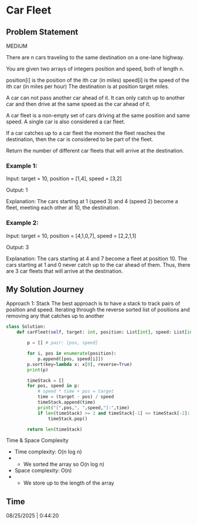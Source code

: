 # Car Fleet

## Problem Statement
MEDIUM

There are n cars traveling to the same destination on a one-lane highway.

You are given two arrays of integers position and speed, both of length n.

position[i] is the position of the ith car (in miles)
speed[i] is the speed of the ith car (in miles per hour)
The destination is at position target miles.

A car can not pass another car ahead of it. It can only catch up to another car and then drive at the same speed as the car ahead of it.

A car fleet is a non-empty set of cars driving at the same position and same speed. A single car is also considered a car fleet.

If a car catches up to a car fleet the moment the fleet reaches the destination, then the car is considered to be part of the fleet.

Return the number of different car fleets that will arrive at the destination.

### Example 1:

Input: target = 10, position = [1,4], speed = [3,2]

Output: 1

Explanation: The cars starting at 1 (speed 3) and 4 (speed 2) become a fleet, meeting each other at 10, the destination.

### Example 2:

Input: target = 10, position = [4,1,0,7], speed = [2,2,1,1]

Output: 3

Explanation: The cars starting at 4 and 7 become a fleet at position 10. The cars starting at 1 and 0 never catch up to the car ahead of them. Thus, there are 3 car fleets that will arrive at the destination.

## My Solution Journey

Approach 1: Stack
The best approach is to have a stack to track pairs of position and speed. Iterating through the reverse sorted list of positions and removing any that catches up to another
```python
class Solution:
    def carFleet(self, target: int, position: List[int], speed: List[int]) -> int:

        p = [] # pair: [pos, speed]

        for i, pos in enumerate(position):
            p.append([pos, speed[i]])
        p.sort(key=lambda x: x[0], reverse=True)
        print(p)

        timeStack = []
        for pos, speed in p:
            # speed * time + pos = target
            time = (target - pos) / speed
            timeStack.append(time)
            print("[",pos,", ",speed,"]:",time)
            if len(timeStack) >= 2 and timeStack[-1] <= timeStack[-2]:
                timeStack.pop()

        return len(timeStack)
```
Time & Space Complexity
- Time complexity: O(n log n)
- - We sorted the array so O(n log n)
- Space complexity: O(n)
- - We store up to the length of the array

## Time 
08/25/2025 | 0:44:20